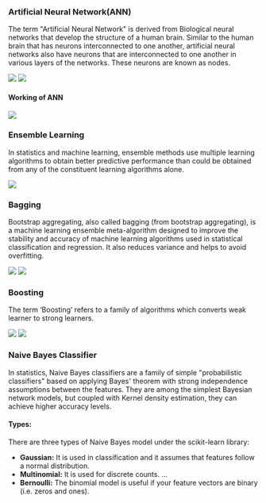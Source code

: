 <h3>Artificial Neural Network(ANN)</h3>

The term "Artificial Neural Network" is derived from Biological neural networks that develop the structure of a human brain. Similar to the human brain that has neurons interconnected to one another, artificial neural networks also have neurons that are interconnected to one another in various layers of the networks. These neurons are known as nodes.

<img src='https://static.javatpoint.com/tutorial/artificial-neural-network/images/artificial-neural-network2.png'>

<img src='https://static.javatpoint.com/tutorial/artificial-neural-network/images/artificial-neural-network4.png'>

<h4>Working of ANN</h4>

<img src='https://static.javatpoint.com/tutorial/artificial-neural-network/images/artificial-neural-network6.png'>

<h3>Ensemble Learning</h3>

In statistics and machine learning, ensemble methods use multiple learning algorithms to obtain better predictive performance than could be obtained from any of the constituent learning algorithms alone.

<img src='https://miro.medium.com/max/1282/1*mRkymNb1AkcN-4Af4myHpQ.png'>

<h3>Bagging</h3>

Bootstrap aggregating, also called bagging (from bootstrap aggregating), is a machine learning ensemble meta-algorithm designed to improve the stability and accuracy of machine learning algorithms used in statistical classification and regression. It also reduces variance and helps to avoid overfitting.

<img src='https://miro.medium.com/max/1156/1*4uA23E47rv82m_myCkp6wQ.png'>

<img src='https://static.packt-cdn.com/products/9781788830577/graphics/ae3f74fc-6b16-4c24-8eb6-f90562052078.png'>

<h3>Boosting</h3>

The term ‘Boosting’ refers to a family of algorithms which converts weak learner to strong learners.

<img src='https://cdn.educba.com/academy/wp-content/uploads/2019/11/bagging-and-boosting.png'>

<img src='https://quantdare.com/wp-content/uploads/2016/04/bb3-800x307.png'>

<h3>Naive Bayes Classifier</h3>

In statistics, Naive Bayes classifiers are a family of simple "probabilistic classifiers" based on applying Bayes' theorem with strong independence assumptions between the features. They are among the simplest Bayesian network models, but coupled with Kernel density estimation, they can achieve higher accuracy levels.

<h4>Types:</h4>

There are three types of Naive Bayes model under the scikit-learn library:

<ul>
<li><b>Gaussian:</b> It is used in classification and it assumes that features follow a normal distribution.</li>
<li><b>Multinomial:</b> It is used for discrete counts. ...</li>
<li><b>Bernoulli:</b> The binomial model is useful if your feature vectors are binary (i.e. zeros and ones).</li>
</ul>
